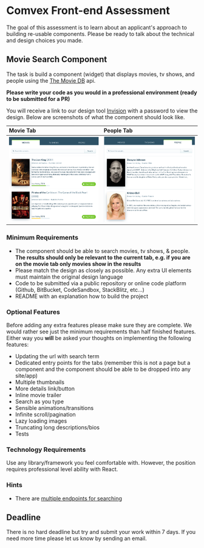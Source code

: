 # Comvex Front-end Assessment

The goal of this assessment is to learn about an applicant's approach to building re-usable components. Please be ready to talk about the technical and design choices you made.

## Movie Search Component

The task is build a component (widget) that displays movies, tv shows, and people using the [The Movie DB](https://developers.themoviedb.org/3/getting-started/introduction) api.

**Please write your code as you would in a professional environment (ready to be submitted for a PR)**

You will receive a link to our design tool [Invision](https://www.invisionapp.com/) with a password to view the design. Below are screenshots of what the component should look like.

| Movie Tab                                            | People Tab                                           |
| :--------------------------------------------------- | :--------------------------------------------------- |
| ![Screenshot 2](./images/front-end-assessment-2.png) | ![Screenshot 1](./images/front-end-assessment-1.png) |

### Minimum Requirements

- The component should be able to search movies, tv shows, & people. **The results should only be relevant to the current tab, e.g. if you are on the movie tab only movies show in the results**
- Please match the design as closely as possible. Any extra UI elements must maintain the original design language
- Code to be submitted via a public repository or online code platform (Github, BitBucket, CodeSandbox, StackBlitz, etc...)
- README with an explanation how to build the project

### Optional Features

Before adding any extra features please make sure they are complete. We would rather see just the minimum requirements than half finished features. Either way you **will** be asked your thoughts on implementing the following features:

- Updating the url with search term
- Dedicated entry points for the tabs (remember this is not a page but a component and the component should be able to be dropped into any site/app)
- Multiple thumbnails
- More details link/button
- Inline movie trailer
- Search as you type
- Sensible animations/transitions
- Infinite scroll/pagination
- Lazy loading images
- Truncating long descriptions/bios
- Tests

### Technology Requirements

Use any library/framework you feel comfortable with. However, the position requires professional level ability with React.

### Hints

- There are [multiple endpoints for searching](https://developers.themoviedb.org/3/search/multi-search)

## Deadline

There is no hard deadline but try and submit your work within 7 days. If you need more time please let us know by sending an email.
